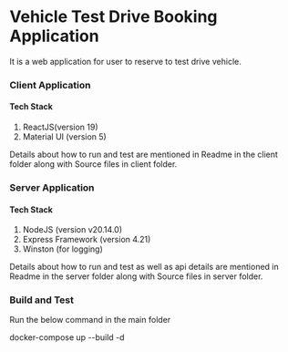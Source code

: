 # Vehicle Test Drive Booking Application

It is a web application for user to reserve to test drive vehicle.

### Client Application

#### Tech Stack

1. ReactJS(version 19)
2. Material UI (version 5)

Details about how to run and test are mentioned in Readme in the client folder along with Source files in client folder.

### Server Application

#### Tech Stack

1. NodeJS (version v20.14.0)
2. Express Framework (version 4.21)
3. Winston (for logging)

Details about how to run and test as well as api details are mentioned in Readme in the server folder along with Source files in server folder.

### Build and Test
Run the below command in the main folder

docker-compose up --build -d
